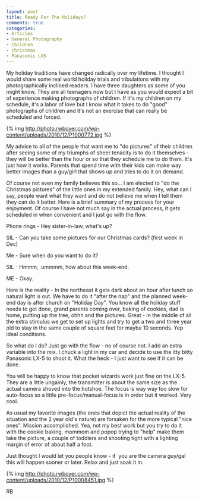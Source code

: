 ```yaml
---
layout: post
title: Ready For The Holidays?
comments: true
categories:
- Articles
- General Photography
- Children
- christmas
- Panasonic LX5
---
```

My holiday traditions have changed radically over my lifetime. I thought I would share some real world holiday trials and tribulations with my photographically inclined readers. I have three daughters as some of you might know. They are all teenagers now but I have as you would expect a bit of experience making photographs of children. If it's my children on my schedule, it's a labor of love but I know what it takes to do "good" photographs of children and it's not an exercise that can really be scheduled and forced.

{% img http://photo.rwboyer.com/wp-content/uploads/2010/12/P1000772.jpg %}

My advice to all of the people that want me to "do pictures" of their children after seeing some of my triumphs of sheer tenacity is to do it themselves - they will be better than the hour or so that they schedule me to do them. It's just how it works. Parents that spend time with their kids can make way better images than a guy/girl that shows up and tries to do it on demand.

Of course not even my family believes this so... I am elected to "do the Christmas pictures" of the little ones in my extended family. Hey, what can I say, people want what they want and do not believe me when I tell them they can do it better. Here is a brief summary of my process for your enjoyment. Of course I have not much say in the actual process, it gets scheduled in when convenient and I just go with the flow.

Phone rings - Hey sister-in-law, what's up?

SIL - Can you take some pictures for our Christmas cards? (first week in Dec)

Me - Sure when do you want to do it?

SIL - Hmmm,  ummmm, how about this week-end.

ME - Okay.

Here is the reality - In the northeast it gets dark about an hour after lunch so natural light is out. We have to do it "after the nap" and the planned week-end day is after church on "Holiday Day". You know all the holiday stuff needs to get done, grand parents coming over, baking of cookies, dad is home, putting up the tree, ohhh and the pictures. Great - in the middle of all the extra stimulus we get to set up lights and try to get a two and three year old to stay in the same couple of square feet for maybe 10 seconds. Yep ideal conditions.

So what do I do? Just go with the flow - no of course not. I add an extra variable into the mix. I chuck a light in my car and decide to use the itty bitty Panasonic LX-5 to shoot it. What the heck - I just want to see if it can be done.

You will be happy to know that pocket wizards work just fine on the LX-5. They are a little ungainly, the transmitter is about the same size as the actual camera shoved into the hotshoe. The focus is way way too slow for auto-focus so a little pre-focus/manual-focus is in order but it worked. Very cool.

As usual my favorite images (the ones that depict the actual reality of the situation and the 2 year old's nature) are forsaken for the more typical "nice ones". Mission accomplished. Yea, not my best work but you try to do it with the cookie baking, mommom and popop trying to "help" make them take the picture, a couple of toddlers and shooting tight with a lighting margin of error of about half a foot.

Just thought I would let you people know - if  you are the camera guy/gal this will happen sooner or later. Relax and just soak it in.

{% img http://photo.rwboyer.com/wp-content/uploads/2010/12/P10008451.jpg %}

RB